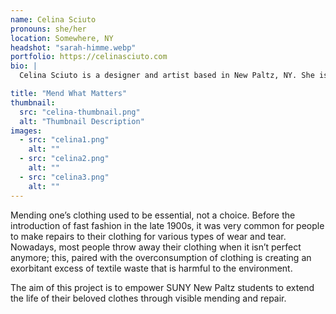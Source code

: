 ```yaml
---
name: Celina Sciuto
pronouns: she/her
location: Somewhere, NY
headshot: "sarah-himme.webp"
portfolio: https://celinasciuto.com
bio: |
  Celina Sciuto is a designer and artist based in New Paltz, NY. She is currently pursuing a BFA in Graphic Design at SUNY New Paltz. Her work focuses on the intersection of design and sustainability, with a particular interest in textile waste and mending practices.

title: "Mend What Matters"
thumbnail:
  src: "celina-thumbnail.png"
  alt: "Thumbnail Description"
images:
  - src: "celina1.png"
    alt: ""
  - src: "celina2.png"
    alt: ""
  - src: "celina3.png"
    alt: ""
---
```


Mending one’s clothing used to be essential, not a choice. Before the introduction of fast fashion in the late 1900s, it was very common for people to make repairs to their clothing for various types of wear and tear. Nowadays, most people throw away their clothing when it isn’t perfect anymore; this, paired with the overconsumption of clothing is creating an exorbitant excess of textile waste that is harmful to the environment.

The aim of this project is to empower SUNY New Paltz students to extend the life of their beloved clothes through visible mending and repair.
